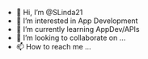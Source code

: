 - 👋 Hi, I’m @SLinda21
- 👀 I’m interested in App Development
- 🌱 I’m currently learning AppDev/APIs
- 💞️ I’m looking to collaborate on ...
- 📫 How to reach me ...

<!---
SLinda21/SLinda21 is a ✨ special ✨ repository because its `README.md` (this file) appears on your GitHub profile.
You can click the Preview link to take a look at your changes.
--->
